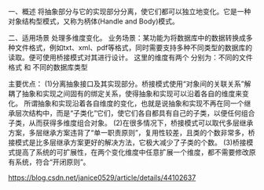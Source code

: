 一、概述 
将抽象部分与它的实现部分分离，使它们都可以独立地变化。它是一种对象结构型模式，又称为柄体(Handle and Body)模式。

二、适用场景 
处理多维度变化。 
业务场景：某功能为将数据库中的数据转换成多种文件格式，例如txt、xml、pdf等格式，同时需要支持多种不同类型的数据库的读取。便可使用桥接模式对其进行设计。 
这里的维度有两个 分别为：不同的文件格式 和 不同的数据库类型

主要优点： 
(1)分离抽象接口及其实现部分。桥接模式使用“对象间的关联关系”解耦了抽象和实现之间固有的绑定关系，使得抽象和实现可以沿着各自的维度来变化。
   所谓抽象和实现沿着各自维度的变化，也就是说抽象和实现不再在同一个继承层次结构中，而是“子类化”它们，使它们各自都具有自己的子类，以便任何组合子类，从而获得多维度组合对象。 
(2)在很多情况下，桥接模式可以取代多层继承方案，多层继承方案违背了“单一职责原则”，复用性较差，且类的个数非常多，桥接模式是比多层继承方案更好的解决方法，它极大减少了子类的个数。 
(3)桥接模式提高了系统的可扩展性，在两个变化维度中任意扩展一个维度，都不需要修改原有系统，符合“开闭原则”。


https://blog.csdn.net/janice0529/article/details/44102637
